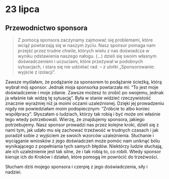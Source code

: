 
# 23 lipca

## Przewodnictwo sponsora

> Z pomocą sponsora zaczynamy zajmować się problemami, które wciąż powtarzają się w naszym życiu. Nasz sponsor pomaga nam przejść przez trudne chwile, których wielu z nas doświadcza w wyniku odstawienia naszego nałogu. (...) dzieli się swoim własnym doświadczeniem i uczuciami, które przeżywał w podobnych sytuacjach, i stara się nie udzielać rad. – z ulotki „Sponsorowanie: wyjście z izolacji”.

Zawsze myślałam, że podążanie za sponsorem to podążanie ścieżką, którą wybrał mój sponsor. Jednak moja sponsorka powtarzała mi: “To jest moje doświadczenie i moje zdanie. Zawsze możesz to zrobić po swojemu, jednak ja właśnie tak widzę tę sytuację”. Była w stanie widzieć rzeczywistość znacznie wyraźniej niż ja moimi oczami uzależnionej. Dzięki jej prowadzeniu nigdy nie powiedziałam moim podopiecznym: “Zróbcie to albo koniec współpracy”. Słyszałam o ludziach, którzy tak robią i być może oni właśnie tego wtedy potrzebowali. Wierzę, że znajdujemy sponsora, jakiego potrzebujemy. Nasz sponsor prowadzi nas przez kolejne kroki, dzieli się z nami tym, jak udało mu się zachować trzeźwość w trudnych czasach i jak poradził sobie z wyjściem ze swoich wzorców uzależnienia. Słuchanie i wyciąganie wniosków z jego doświadczeń może pomóc nam uniknąć bólu wynikającego z popełniania tych samych błędów. Niektórzy ludzie słuchają, ale ich uzależnienie jest tak silne, że i tak robią to, co robili. Wtedy sponsor kieruje ich do Kroków i działań, które pomogą im powrócić do trzeźwości.
 
Słucham dziś mojego sponsora i czerpię z jego doświadczenia, siły i nadziei.

